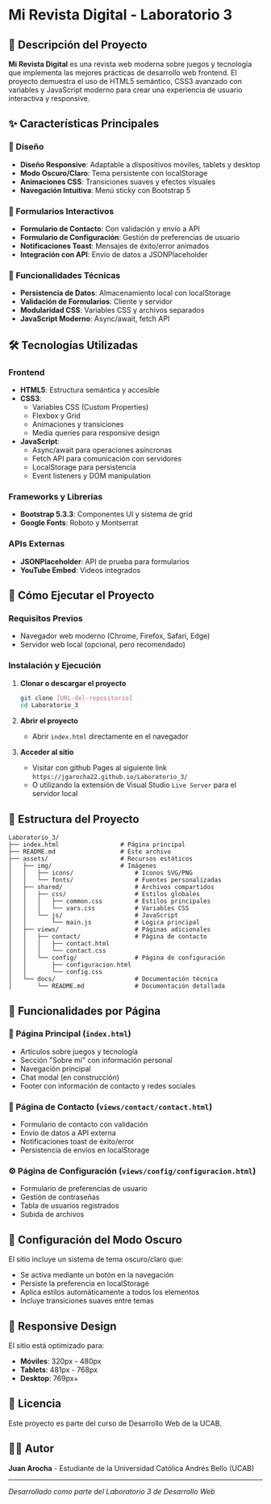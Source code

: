 # Mi Revista Digital - Laboratorio 3

## 📰 Descripción del Proyecto

**Mi Revista Digital** es una revista web moderna sobre juegos y tecnología que implementa las mejores prácticas de desarrollo web frontend. El proyecto demuestra el uso de HTML5 semántico, CSS3 avanzado con variables y JavaScript moderno para crear una experiencia de usuario interactiva y responsive.

## ✨ Características Principales

### 🎨 Diseño
- **Diseño Responsive**: Adaptable a dispositivos móviles, tablets y desktop
- **Modo Oscuro/Claro**: Tema persistente con localStorage
- **Animaciones CSS**: Transiciones suaves y efectos visuales
- **Navegación Intuitiva**: Menú sticky con Bootstrap 5

### 📝 Formularios Interactivos
- **Formulario de Contacto**: Con validación y envío a API
- **Formulario de Configuración**: Gestión de preferencias de usuario
- **Notificaciones Toast**: Mensajes de éxito/error animados
- **Integración con API**: Envío de datos a JSONPlaceholder

### 🔧 Funcionalidades Técnicas
- **Persistencia de Datos**: Almacenamiento local con localStorage
- **Validación de Formularios**: Cliente y servidor
- **Modularidad CSS**: Variables CSS y archivos separados
- **JavaScript Moderno**: Async/await, fetch API

## 🛠️ Tecnologías Utilizadas

### Frontend
- **HTML5**: Estructura semántica y accesible
- **CSS3**: 
  - Variables CSS (Custom Properties)
  - Flexbox y Grid
  - Animaciones y transiciones
  - Media queries para responsive design
- **JavaScript**:
  - Async/await para operaciones asíncronas
  - Fetch API para comunicación con servidores
  - LocalStorage para persistencia
  - Event listeners y DOM manipulation

### Frameworks y Librerías
- **Bootstrap 5.3.3**: Componentes UI y sistema de grid
- **Google Fonts**: Roboto y Montserrat

### APIs Externas
- **JSONPlaceholder**: API de prueba para formularios
- **YouTube Embed**: Videos integrados

## 🚀 Cómo Ejecutar el Proyecto

### Requisitos Previos
- Navegador web moderno (Chrome, Firefox, Safari, Edge)
- Servidor web local (opcional, pero recomendado)

### Instalación y Ejecución

1. **Clonar o descargar el proyecto**
   ```bash
   git clone [URL-del-repositorio]
   cd Laboratorio_3
   ```

2. **Abrir el proyecto**
   - Abrir `index.html` directamente en el navegador

3. **Acceder al sitio**
   - Visitar con github Pages al siguiente link `https://jgarocha22.github.io/Laboratorio_3/`
   - O utilizando la extensión de Visual Studio `Live Server` para el servidor local

## 📁 Estructura del Proyecto

```
Laboratorio_3/
├── index.html                 # Página principal
├── README.md                  # Este archivo
├── assets/                    # Recursos estáticos
│   ├── img/                   # Imágenes
│   │   ├── icons/                 # Iconos SVG/PNG
│   │   └── fonts/                 # Fuentes personalizadas
│   ├── shared/                    # Archivos compartidos
│   │   ├── css/                   # Estilos globales
│   │   │   ├── common.css         # Estilos principales
│   │   │   └── vars.css           # Variables CSS
│   │   └── js/                    # JavaScript
│   │       └── main.js            # Lógica principal
│   ├── views/                     # Páginas adicionales
│   │   ├── contact/               # Página de contacto
│   │   │   ├── contact.html
│   │   │   └── contact.css
│   │   └── config/                # Página de configuración
│   │       ├── configuracion.html
│   │       └── config.css
│   └── docs/                      # Documentación técnica
│       └── README.md              # Documentación detallada
```

## 🎯 Funcionalidades por Página

### 📄 Página Principal (`index.html`)
- Artículos sobre juegos y tecnología
- Sección "Sobre mí" con información personal
- Navegación principal
- Chat modal (en construcción)
- Footer con información de contacto y redes sociales

### 📧 Página de Contacto (`views/contact/contact.html`)
- Formulario de contacto con validación
- Envío de datos a API externa
- Notificaciones toast de éxito/error
- Persistencia de envíos en localStorage

### ⚙️ Página de Configuración (`views/config/configuracion.html`)
- Formulario de preferencias de usuario
- Gestión de contraseñas
- Tabla de usuarios registrados
- Subida de archivos

## 🔧 Configuración del Modo Oscuro

El sitio incluye un sistema de tema oscuro/claro que:
- Se activa mediante un botón en la navegación
- Persiste la preferencia en localStorage
- Aplica estilos automáticamente a todos los elementos
- Incluye transiciones suaves entre temas

## 📱 Responsive Design

El sitio está optimizado para:
- **Móviles**: 320px - 480px
- **Tablets**: 481px - 768px
- **Desktop**: 769px+

## 📄 Licencia

Este proyecto es parte del curso de Desarrollo Web de la UCAB.

## 👨‍💻 Autor

**Juan Arocha** - Estudiante de la Universidad Católica Andrés Bello (UCAB)

---

*Desarrollado como parte del Laboratorio 3 de Desarrollo Web*